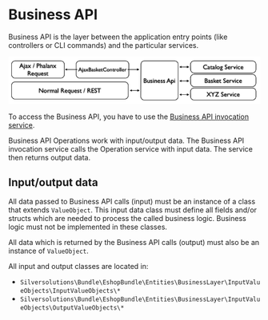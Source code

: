 # Business API

Business API is the layer between the application entry points (like controllers or CLI commands) and the particular services.

![](../img/business_api_1.png)

To access the Business API, you have to use the [Business API invocation service](businessapi_invocation_service.md). 

Business API Operations work with input/output data.
The Business API invocation service calls the Operation service with input data.
The service then returns output data.

## Input/output data

All data passed to Business API calls (input) must be an instance of a class that extends `ValueObject`.
This input data class must define all fields and/or structs which are needed to process the called business logic.
Business logic must not be implemented in these classes.

All data which is returned by the Business API calls (output) must also be an instance of `ValueObject`.

All input and output classes are located in:

- `Silversolutions\Bundle\EshopBundle\Entities\BusinessLayer\InputValueObjects\InputValueObjects\*`
- `Silversolutions\Bundle\EshopBundle\Entities\BusinessLayer\InputValueObjects\OutputValueObjects\*`
